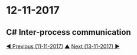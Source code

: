 # 12-11-2017

## C# Inter-process communication


[◀ Previous (11-11-2017)](https://github.com/humayuns/Workspace/blob/master/Diary/2017/November/11/notebook.md) [▲](https://github.com/humayuns/Workspace/tree/master/Diary/2017/November)
[Next (13-11-2017) ▶](https://github.com/humayuns/Workspace/blob/master/Diary/2017/November/13/notebook.md)